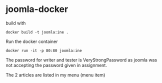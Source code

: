 # joomla-docker

build with
```
docker build -t joomla:ine .
```

Run the docker container
```
docker run -it -p 80:80 joomla:ine
```

The password for writer and tester is VeryStrongPassword as joomla was not accepting the password given in assignment.

The 2 articles are listed in my menu (menu item)
